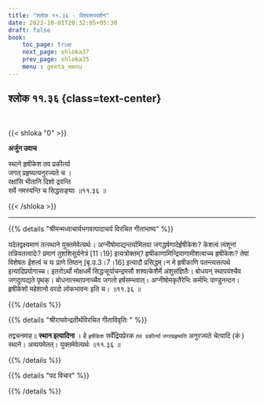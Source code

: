 ```yaml
---
title: "श्लोक ११.३६ - विश्वरूपदर्शन"
date: 2023-10-01T20:32:05+05:30
draft: false
book:
    toc_page: true
    next_page: shloka37
    prev_page: shloka35
    menu : geeta_menu
---
```




## श्लोक ११.३६ {class=text-center}

<br/>

{{< shloka  "0"  >}}

**अर्जुन उवाच**

स्थाने हृषीकेश तव प्रकीर्त्या  
जगत् प्रहृष्यत्यनुरज्यते च ।    
रक्षांसि भीतानि दिशो द्रवन्ति  
सर्वे नमस्यन्ति च सिद्धसङ्घाः ॥११.३६ ॥

{{< /shloka >}}

---


{{% details "श्रीमन्मध्वाचार्यभगवत्पादाचर्य विरचित  गीताभाष्य" %}}

यदेतद्वक्ष्यमाणं तत्स्थाने युक्तमेवेत्यर्थः। अग्नीषोमाद्यन्तर्यामितया जगद्धर्षणादेर्हृषीकेशः? 
केशत्वं त्वंशूनां तन्नियतत्वादेः? 
प्रमाणं तुशशिसूर्यनेत्रं [11।19] इत्यत्रोक्तम्? 
हृषीकाणामिन्द्रियाणामीशत्वाच्च हृषीकेशः? 
तेषां विशेषतः ईशत्वं च यः प्राणे तिष्ठन् [बृ.उ.3।7।16] 
इत्यादौ प्रसिद्धम्।न मे हृषीकाणि पतन्त्यसत्पथे 
इत्यादिप्रयोगाच्च। इतरोऽर्थो मोक्षधर्मे 
सिद्धःसूर्याचन्द्रमसौ शश्वत्केशैर्मे अंशुसंज्ञितैः। बोधयन् 
स्थापयंश्चैव जगदुत्पद्यते पृथक्। बोधनात्स्थापनाच्चैव जगतो 
हर्षसम्भवात्। अग्नीषोमकृतैरेभिः कर्मभिः पाण्डुनन्दन। 
हृषीकेशो महेशानो वरदो लोकभावनः इति च। ॥११.३६ ॥

{{% /details %}}



{{% details "श्रीराघवेन्द्रतीर्थविरचित गीताविवृतिः " %}}

तद्वचनमाह॥ **स्थान इत्यादिना** । हे `हृषीकेश` 
सर्वेंद्रियप्रेरक `तव प्रकीर्त्या`
`जगत्प्रहृष्यति` अनुरज्यते चेत्यादि (कं ) स्थाने। 
अव्ययमेतत्‌। युक्तमेवेत्यर्थः ॥११.३६ ॥

{{% /details %}}



{{% details "पद विचार" %}}


{{% /details %}}
